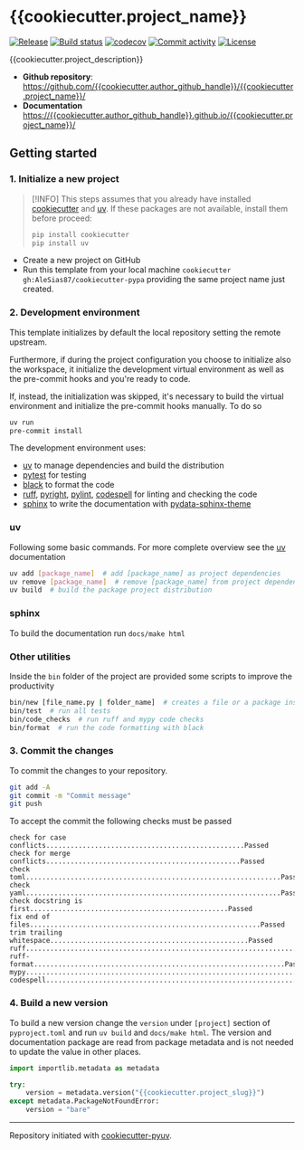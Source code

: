 # {{cookiecutter.project_name}}

[![Release](https://img.shields.io/github/v/release/{{cookiecutter.author_github_handle}}/{{cookiecutter.project_name}})](https://img.shields.io/github/v/release/{{cookiecutter.author_github_handle}}/{{cookiecutter.project_name}})
[![Build status](https://img.shields.io/github/actions/workflow/status/{{cookiecutter.author_github_handle}}/{{cookiecutter.project_name}}/main.yml?branch=main)](https://github.com/{{cookiecutter.author_github_handle}}/{{cookiecutter.project_name}}/actions/workflows/main.yml?query=branch%3Amain)
[![codecov](https://codecov.io/gh/{{cookiecutter.author_github_handle}}/{{cookiecutter.project_name}}/branch/main/graph/badge.svg)](https://codecov.io/gh/{{cookiecutter.author_github_handle}}/{{cookiecutter.project_name}})
[![Commit activity](https://img.shields.io/github/commit-activity/m/{{cookiecutter.author_github_handle}}/{{cookiecutter.project_name}})](https://img.shields.io/github/commit-activity/m/{{cookiecutter.author_github_handle}}/{{cookiecutter.project_name}})
[![License](https://img.shields.io/github/license/{{cookiecutter.author_github_handle}}/{{cookiecutter.project_name}})](https://img.shields.io/github/license/{{cookiecutter.author_github_handle}}/{{cookiecutter.project_name}})

{{cookiecutter.project_description}}

- **Github repository**: <https://github.com/{{cookiecutter.author_github_handle}}/{{cookiecutter.project_name}}/>
- **Documentation** <https://{{cookiecutter.author_github_handle}}.github.io/{{cookiecutter.project_name}}/>

## Getting started

[cookiecutter]: https://cookiecutter.readthedocs.io/en/stable/
[uv]: https://docs.astral.sh/uv/
[pytest]: https://pydata-sphinx-theme.readthedocs.io/en/stable/
[black]: https://black.readthedocs.io/en/stable/
[ruff]: https://docs.astral.sh/ruff/
[pyright]: https://microsoft.github.io/pyright/#/
[pylint]: https://pylint.readthedocs.io/en/stable/user_guide/installation/
[codespell]: https://github.com/codespell-project/codespell
[sphinx]: https://www.sphinx-doc.org/en/master/
[pydata-sphinx-theme]: https://pydata-sphinx-theme.readthedocs.io/en/stable/

### 1. Initialize a new project

> [!INFO]
> This steps assumes that you already have installed [cookiecutter] and [uv].
> If these packages are not available, install them before proceed:
> ```bash
> pip install cookiecutter
> pip install uv
> ```

- Create a new project on GitHub
- Run this template from your local machine `cookiecutter gh:AleSias87/cookiecutter-pypa`
providing the same project name just created.

### 2. Development environment

This template initializes by default the local repository setting the remote upstream.

Furthermore, if during the project configuration you choose to initialize also
the workspace, it initialize the development virtual environment as well as the
pre-commit hooks and you're ready to code.

If, instead, the initialization was skipped, it's necessary to build the
virtual environment and initialize the pre-commit hooks manually. To do so

```bash
uv run
pre-commit install
```

The development environment uses:
- [uv] to manage dependencies and build the distribution
- [pytest] for testing
- [black] to format the code
- [ruff], [pyright], [pylint], [codespell] for linting and checking the code
- [sphinx] to write the documentation with [pydata-sphinx-theme]

### uv

Following some basic commands. For more complete overview see the [uv] documentation

```bash
uv add [package_name]  # add [package_name] as project dependencies
uv remove [package_name]  # remove [package_name] from project dependencies
uv build  # build the package project distribution
```

### sphinx

To build the documentation run `docs/make html`

### Other utilities

Inside the `bin` folder of the project are provided some scripts to improve the productivity

```bash
bin/new [file_name.py | folder_name]  # creates a file or a package inside the scr/{project_name} directory with license header
bin/test  # run all tests
bin/code_checks  # run ruff and mypy code checks
bin/format  # run the code formatting with black
```

### 3. Commit the changes

To commit the changes to your repository.

```bash
git add -A
git commit -m "Commit message"
git push
```

To accept the commit the following checks must be passed

```text
check for case conflicts.................................................Passed
check for merge conflicts................................................Passed
check toml...............................................................Passed
check yaml...............................................................Passed
check docstring is first.................................................Passed
fix end of files.........................................................Passed
trim trailing whitespace.................................................Passed
ruff.....................................................................Passed
ruff-format..............................................................Passed
mypy.....................................................................Passed
codespell................................................................Passed
```

### 4. Build a new version

To build a new version change the `version` under `[project]` section of `pyproject.toml` and run `uv build` and `docs/make html`.
The version and documentation package are read from package metadata and is not needed to update the value in other places.

```python
import importlib.metadata as metadata

try:
    version = metadata.version("{{cookiecutter.project_slug}}")
except metadata.PackageNotFoundError:
    version = "bare"
```

---

Repository initiated with [cookiecutter-pyuv](https://github.com/AleSias87/cookiecutter-pyuv).
